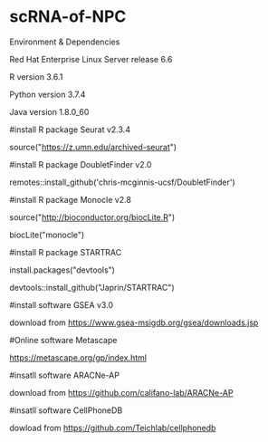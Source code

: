 # scRNA-of-NPC
Environment & Dependencies

Red Hat Enterprise Linux Server release 6.6	

R version 3.6.1	

Python version 3.7.4	

Java version 1.8.0_60	


#install R package Seurat v2.3.4 	

source("https://z.umn.edu/archived-seurat")


#install R package DoubletFinder v2.0

remotes::install_github('chris-mcginnis-ucsf/DoubletFinder')


#install R package Monocle v2.8 	

source("http://bioconductor.org/biocLite.R") 

biocLite("monocle")	


#install R package STARTRAC	

install.packages("devtools")	

devtools::install_github("Japrin/STARTRAC")	


#install software GSEA v3.0	

download from https://www.gsea-msigdb.org/gsea/downloads.jsp	


#Online software Metascape	

https://metascape.org/gp/index.html	


#insatll software ARACNe-AP 

download from https://github.com/califano-lab/ARACNe-AP


#insatll software CellPhoneDB 

dowload from https://github.com/Teichlab/cellphonedb
